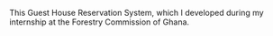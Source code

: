 This Guest House Reservation System, which I developed during my internship at the Forestry Commission of Ghana.

